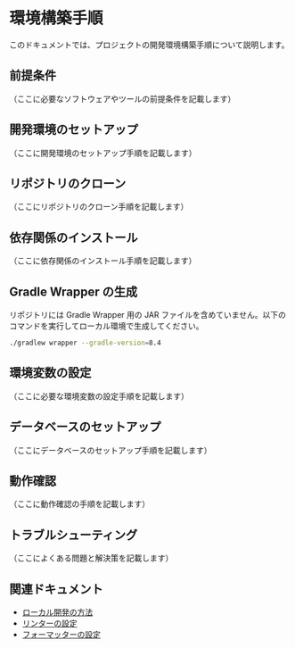 # 環境構築手順

このドキュメントでは、プロジェクトの開発環境構築手順について説明します。

## 前提条件

（ここに必要なソフトウェアやツールの前提条件を記載します）

## 開発環境のセットアップ

（ここに開発環境のセットアップ手順を記載します）

## リポジトリのクローン

（ここにリポジトリのクローン手順を記載します）

## 依存関係のインストール

（ここに依存関係のインストール手順を記載します）

## Gradle Wrapper の生成

リポジトリには Gradle Wrapper 用の JAR ファイルを含めていません。以下のコマンドを実行してローカル環境で生成してください。

```bash
./gradlew wrapper --gradle-version=8.4
```

## 環境変数の設定

（ここに必要な環境変数の設定手順を記載します）

## データベースのセットアップ

（ここにデータベースのセットアップ手順を記載します）

## 動作確認

（ここに動作確認の手順を記載します）

## トラブルシューティング

（ここによくある問題と解決策を記載します）

## 関連ドキュメント

- [ローカル開発の方法](./local-development.md)
- [リンターの設定](./tools/linter.md)
- [フォーマッターの設定](./tools/formatter.md)
